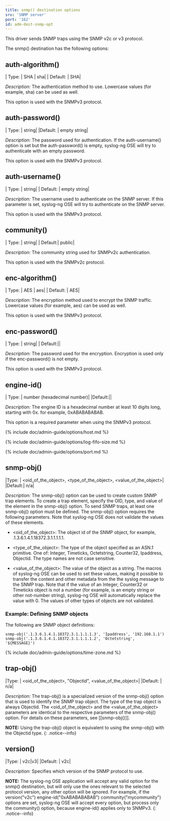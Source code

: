 ```yaml
---
title: snmp() destination options
srv: 'SNMP server'
port: '162'
id: adm-dest-snmp-opt
---
```


This driver sends SNMP traps using the SNMP v2c or v3 protocol.

The snmp() destination has the following options:

## auth-algorithm()

|  Type:   |   SHA \| sha|
|  Default: |  SHA|

*Description:* The authentication method to use. Lowercase values (for
example, sha) can be used as well.

This option is used with the SNMPv3 protocol.

## auth-password()

|  Type:  |    string|
|Default: |  empty string|

*Description:* The password used for authentication. If the
auth-username() option is set but the auth-password() is empty,
syslog-ng OSE will try to authenticate with an empty password.

This option is used with the SNMPv3 protocol.

## auth-username()

|  Type:  |    string|
|  Default: |  empty string|

*Description:* The username used to authenticate on the SNMP server. If
this parameter is set, syslog-ng OSE will try to authenticate on the
SNMP server.

This option is used with the SNMPv3 protocol.

## community()

|  Type:  |    string|
|  Default:|   public|

*Description:* The community string used for SNMPv2c authentication.

This option is used with the SNMPv2c protocol.

## enc-algorithm()

|  Type: |     AES \| aes|
|  Default: |  AES|

*Description:* The encryption method used to encrypt the SNMP traffic.
Lowercase values (for example, aes) can be used as well.

This option is used with the SNMPv3 protocol.

## enc-password()

|  Type:    |  string|
|  Default:||

*Description:* The password used for the encryption. Encryption is used
only if the enc-password() is not empty.

This option is used with the SNMPv3 protocol.

## engine-id()

|  Type:  |    number (hexadecimal number)|
|Default:||

*Description:* The engine ID is a hexadecimal number at least 10 digits
long, starting with 0x. for example, 0xABABABABAB.

This option is a required parameter when using the SNMPv3 protocol.

{% include doc/admin-guide/options/host.md %}

{% include doc/admin-guide/options/log-fifo-size.md %}

{% include doc/admin-guide/options/port.md %}

## snmp-obj()

|Type:   |   \<oid\_of\_the\_object\>, \<type\_of\_the\_object\>, \<value\_of\_the\_object\>|
|Default:|   n/a|

*Description:* The snmp-obj() option can be used to create custom SNMP
trap elements. To create a trap element, specify the OID, type, and
value of the element in the snmp-obj() option. To send SNMP traps, at
least one snmp-obj() option must be defined. The snmp-obj() option
requires the following parameters. Note that syslog-ng OSE does not
validate the values of these elements.

- \<oid\_of\_the\_object\>: The object id of the SNMP object, for
    example, .1.3.6.1.4.1.18372.3.1.1.1.1.1.

- \<type\_of\_the\_object\>: The type of the object specified as an
    ASN.1 primitive. One of: Integer, Timeticks, Octetstring, Counter32,
    Ipaddress, Objectid. The type names are not case sensitive.

- \<value\_of\_the\_object\>: The value of the object as a string. The
    macros of syslog-ng OSE can be used to set these values, making it
    possible to transfer the content and other metadata from the the
    syslog message to the SNMP trap. Note that if the value of an
    Integer, Counter32 or Timeticks object is not a number (for example,
    is an empty string or other not-number string), syslog-ng OSE will
    automatically replace the value with 0. The values of other types of
    objects are not validated.

### Example: Defining SNMP objects

The following are SNMP object definitions:

```config
snmp-obj('.1.3.6.1.4.1.18372.3.1.1.1.1.3', 'Ipaddress', '192.168.1.1')
snmp-obj('.1.3.6.1.4.1.18372.3.1.1.1.1.2', 'Octetstring', '${MESSAGE}')
```

{% include doc/admin-guide/options/time-zone.md %}

## trap-obj()

|Type:    | \<oid\_of\_the\_object\>, \"Objectid\", \<value\_of\_the\_object\>|
|Default: |  n/a|

*Description:* The trap-obj() is a specialized version of the snmp-obj()
option that is used to identify the SNMP trap object. The type of the
trap object is always Objectid. The \<oid\_of\_the\_object\> and the
\<value\_of\_the\_object\> parameters are identical to the respective
parameters of the snmp-obj() option. For details on these parameters,
see [[snmp-obj()]].

**NOTE:** Using the trap-obj() object is equivalent to using the snmp-obj()
with the Objectid type.
{: .notice--info}

## version()

|Type:     | v2c\|v3|
|Default: |  v2c|

*Description:* Specifies which version of the SNMP protocol to use.

**NOTE:** The syslog-ng OSE application will accept any valid option for the
snmp() destination, but will only use the ones relevant to the selected
protocol version, any other option will be ignored. For example, if the
version(\"v2c\") engine-id(\"0xABABABABAB\") community(\"mycommunity\")
options are set, syslog-ng OSE will accept every option, but process
only the community() option, because engine-id() applies only to SNMPv3.
{: .notice--info}